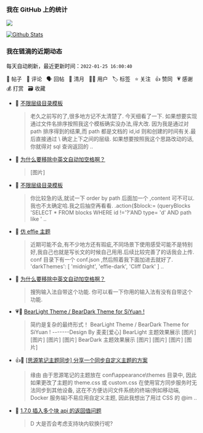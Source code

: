 ### 我在 GitHub 上的统计

<a title="Hits" target="_blank" href="https://github.com/Crowds21/Crowds21"><img src="https://hits.b3log.org/crowds21/crowds21.svg"></a>

[![Github Stats](https://github-readme-stats.vercel.app/api?username=crowds21&theme=tokyonight&show_icons=true)](https://github.com/crowds21)

<!--events start -->

### 我在链滴的近期动态

每天自动刷新，最近更新时间：`2022-01-25 16:00:40`

📝 帖子 &nbsp; 💬 评论 &nbsp; 🗣 回帖 &nbsp; 🌙 清月 &nbsp; 👨‍💻 用户 &nbsp; 🏷️ 标签 &nbsp; ⭐️ 关注 &nbsp; 👍 赞同 &nbsp; 💗 感谢 &nbsp; 💰 打赏 &nbsp; 🗃 收藏

* 💬 [不限层级目录模板](https://ld246.com/article/1632302122435/comment/1643024308022#comments)

  > 老久之前写的了,很多地方记不太清楚了. 今天细看了一下. 如果想要实现通过文件名排序按照我这个模板确实没办法,得大改. 因为我是通过对 path 排序得到的结果,而 path 都是文档的 id,id 则和创建的时间有关.最后直接通过 \ 确定上下之间的层级. 如果想要按照我这个思路改动的话,你就得对 sql 查询返回的 ..
* 💬 [为什么要移除中英文自动加空格啊？](https://ld246.com/article/1642254953721/comment/1642603617075#comments)

  > [图片]
* 💬 [不限层级目录模板](https://ld246.com/article/1632302122435/comment/1642603484817#comments)

  > 你比较急的话,就试一下 order by path 后面加一个 ,content 可不可以. 我也不太确定哈.我之后抽空再看看. .action{$block:= (queryBlocks 'SELECT * FROM blocks WHERE id !='?'AND type= 'd' AND path like ' ..
* 💬 [仿 effie 主题](https://ld246.com/article/1641534135678/comment/1642603264676#comments)

  > 近期可能不会,有不少地方还有瑕疵,不同场景下使用感受可能不是特别好,我自己也就是写长文的时候自己用用.后续比较完善了的话我会上传. conf 目录下有一个 conf.json ,然后照着我下面加进去就好了. 'darkThemes': [ 'midnight', 'effie-dark', 'Cliff Dark' ] ..
* 💬 [为什么要移除中英文自动加空格啊？](https://ld246.com/article/1642254953721/comment/1642301168918#comments)

  > 搜狗输入法自带这个功能. 你可以看一下你用的输入法有没有自带这个功能.
* 💗📝 [BearLight Theme / BearDark Theme for SiYuan !](https://ld246.com/article/1642257896117)

  > 简约是复杂的最终形式！ BearLight Theme / BearDark Theme for SiYuan ! -------Design By 麦麦[爱心] BearLight 主题效果展示 [图片] [图片] [图片] [图片] BearDark 主题效果展示 [图片] [图片] [图片] [图片]
* 👍📝 [[思源笔记主题同步] 分享一个同步自定义主题的方案](https://ld246.com/article/1640660343654)

  > 缘由 由于思源笔记的主题放在 conf\appearance\themes 目录中, 因此如果更改了主题的 theme.css 或 custom.css 在使用官方同步服务时无法同步到其他设备, 这在不方便访问文件系统的终端(例如移动端, Docker 服务端)不易应用自定义主题, 因此我想出了用过 CSS 的 @im ..
* 💬 [1.7.0 插入多个块 api 的返回值问题](https://ld246.com/article/1641985568031/comment/1641993230509#comments)

  > D 大是否会考虑支持块内软换行呢?


<!--events end -->
